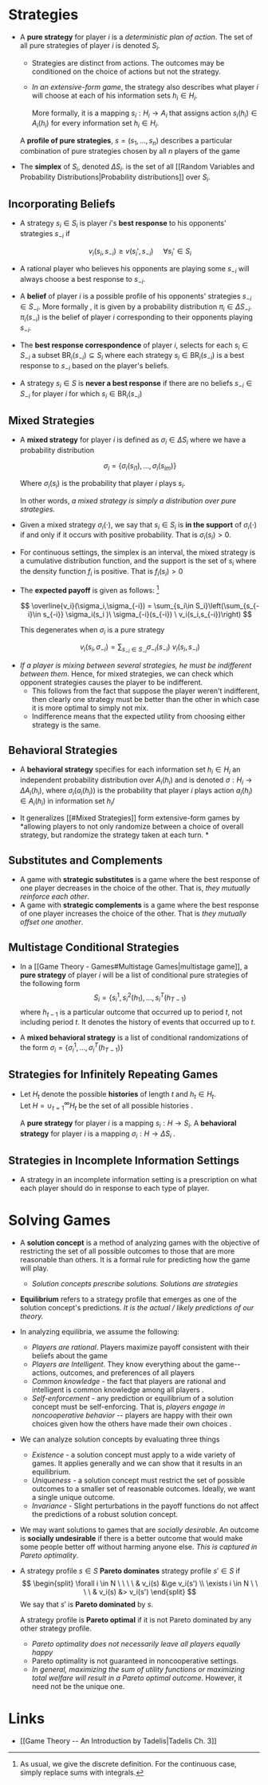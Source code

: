 # Strategies 
* A **pure strategy** for player $i$ is a *deterministic plan of action*. The set of all pure strategies of player $i$ is denoted $S_i$.
	* Strategies are distinct from actions. The outcomes may be conditioned on the choice of actions but not the strategy. 
	* *In an extensive-form game*, the strategy also describes what player $i$ will choose at each of his information sets $h_i \in H_i$. 
	  
	  More formally, it is a mapping $s_i : H_i \to A_i$ that assigns action $s_i(h_i)\in A_i(h_i)$ for every information set $h_i \in H_i$. 
  
  A **profile of pure strategies**, $s=(s_1,\dots, s_n)$ describes a particular combination of pure strategies chosen by all $n$ players of the game 

* The **simplex** of $S_i$, denoted $\Delta S_i$. is the set of all  [[Random Variables and Probability Distributions|Probability distributions]] over $S_i$. 

## Incorporating Beliefs 
* A strategy $s_i\in S_i$ is player $i$'s **best response** to his opponents' strategies $s_{-i}$ if 
  
  $$
  v_i(s_i,s_{-i}) \ge v(s_i', s_{-i}) \ \ \ \ \ \forall s_i'\in S_i
  $$
* A rational player who believes his opponents are playing some $s_{-i}$ will always choose a best response to $s_{-i}$. 

* A **belief** of player $i$ is a possible profile of his opponents' strategies $s_{-i}\in S_{-i}$. More formally , it is given by a probability distribution $\pi_i\in \Delta S_{-i}$.  $\pi_i(s_{-i})$ is the belief of player $i$ corresponding to their opponents playing $s_{-i}$.
* The **best response correspondence** of player $i$, selects for each $s_i\in S_{-i}$ a subset $\text{BR}_i (s_{-i})\subseteq S_i$ where each strategy $s_i\in \text{BR}_i(s_{-i})$ is a best response to $s_{-i}$ based on the player's beliefs.
* A strategy $s_i\in S$ is **never a best response** if there are no beliefs $s_{-i}\in S_{-i}$ for player $i$ for which $s_i\in \text{BR}_i(s_{-i})$

## Mixed Strategies 
* A **mixed strategy** for player $i$ is defined as $\sigma_i \in \Delta S_i$ where we have a probability distribution 
  
  $$
  \sigma_i = \{\sigma_i(s_{i1}),\dots, \sigma_i(s_{im})\}
  $$
  
  Where $\sigma_i(s_i)$ is the probability that player $i$ plays $s_i$.
  
  In other words, *a mixed strategy is simply a distribution over pure strategies.*

* Given a mixed strategy $\sigma_i(\cdot)$, we say that $s_i\in S_i$ is **in the support** of $\sigma_i(\cdot)$ if and only if it occurs with positive probability. That is $\sigma_i(s_i)>0$.

* For continuous settings, the simplex is an interval, the mixed strategy is a cumulative distribution function, and the support is the set of $s_i$ where the density function $f_i$ is positive. That is $f_i(s_i)>0$

* The **expected payoff** is given as follows: [^EP]
  
  $$
  \overline{v_i}(\sigma_i,\sigma_{-i}) = \sum_{s_i\in S_i}\left(\sum_{s_{-i}\in s_{-i}} \sigma_i(s_i )\ \sigma_{-i}(s_{-i}) \ v_i(s_i,s_{-i})\right)
  $$
  
  This degenerates when $\sigma_i$ is a pure strategy 
  
  $$
  v_i(s_i,\sigma_{-i}) = \sum_{s_{-i}\in S_{-i}} \sigma_{-i}(s_{-i}) \ v_i(s_i, s_{-i})
  $$

[^EP]: As usual, we give the discrete definition. For the continuous case, simply replace sums with integrals. 


* *If a player is mixing between several strategies, he must be indifferent between them*.  Hence, for mixed strategies, we can check which opponent strategies causes the player to be indifferent.
	* This follows from the fact that suppose the player weren't indifferent, then clearly one strategy must be better than the other in which case it is more optimal to simply not mix.
	* Indifference means that the expected utility from choosing either strategy is the same. 

## Behavioral Strategies 
* A **behavioral strategy** specifies for each information set $h_i \in H_i$ an independent probability distribution over $A_i(h_i)$ and is denoted $\sigma: H_i\to \Delta A_i(h_i)$, where $\sigma_i(a_i(h_i))$ is the probability that player $i$ plays action $a_i(h_i)\in A_i(h_i)$ in information set $h_i$/

* It generalizes [[#Mixed Strategies]] form extensive-form games by *allowing players to not only randomize between a choice of overall strategy, but randomize the strategy taken at each turn. *

## Substitutes and Complements 
* A game with **strategic substitutes** is a game where the best response of one player decreases in the choice of the other.  That is, *they mutually reinforce each other*. 
* A game with **strategic complements** is a game where the best response of one player increases the choice of the other. That is *they mutually offset one another*. 

## Multistage Conditional Strategies 
* In a [[Game Theory - Games#Multistage Games|multistage game]], a **pure strategy** of player $i$ will be a list of conditional pure strategies of the following form 
  $$
  S_i = \{s_i^1, s_i^2 (h_1), \dots, s_i^T(h_{T-1})
  $$
  where $h_{t-1}$ is a particular outcome that occurred up to period $t$, not including period $t$. It denotes the history of events that occurred up to $t$. 

* A **mixed behavioral strategy** is a list of conditional randomizations of the form $\sigma_i = \{\sigma_i^1,\dots, \sigma_i^T(h_{T-1})\}$ 

## Strategies for Infinitely Repeating Games
* Let $H_t$ denote the possible **histories** of length $t$ and $h_t\in H_t$.  
  Let $H=\cup_{t=1}^\infty H_t$ be the set of all possible histories .
  
  A **pure strategy** for player $i$ is a mapping $s_i : H\to S_i$. 
  A **behavioral strategy** for player $i$ is a mapping $\sigma_i: H\to \Delta S_i$ .

## Strategies in Incomplete Information Settings 
* A strategy in an incomplete information setting is a prescription on what each player should do in response to each type of player. 
# Solving Games 
* A **solution concept** is a method of analyzing games with the objective of restricting the set of all possible outcomes to those that are more reasonable than others. It is a formal rule for predicting how the game will play. 
	* *Solution concepts prescribe solutions. Solutions are strategies* 

* **Equilibrium** refers to a strategy profile that emerges as one of the solution concept's predictions. *It is the actual / likely predictions of our theory.*

* In analyzing equilibria, we assume the following: 
	* *Players are rational*. Players maximize payoff consistent with their beliefs about the game 
	* *Players are Intelligent*. They know everything about the game--actions, outcomes, and preferences of all players 
	* *Common knowledge* - the fact that players are rational and intelligent is common knowledge among all players .
	* *Self-enforcement* - any prediction or equilibrium of a solution concept must be self-enforcing. That is, *players engage in noncooperative behavior* -- players are happy with their own choices given how the others have made their own choices .

* We can analyze solution concepts by evaluating three things 
	* *Existence* - a solution concept must apply to a wide variety of games. It applies generally and we can show that it results in an equilibrium. 
	* *Uniqueness* - a solution concept must restrict the set of possible outcomes to a smaller set of reasonable outcomes. Ideally, we want a single unique outcome. 
	* *Invariance* - Slight perturbations in the payoff functions do not affect the predictions of a robust solution concept. 

* We may want solutions to games that are *socially desirable*. An outcome is **socially undesirable** if there is a better outcome that would make some people better off without harming anyone else.  *This is captured in Pareto optimality*. 

* A strategy profile $s\in S$ **Pareto dominates** strategy profile $s'\in S$ if
  $$
  \begin{split}
  \forall i \in N  \ \ \ \ & v_i(s) &\ge v_i(s')  \\ 
  \exists i \in N \ \ \ \ & v_i(s) &>  v_i(s') 
  \end{split}
  $$
  We say that $s'$ is **Pareto dominated** by $s$.
  
  A strategy profile is **Pareto optimal** if it is not Pareto dominated by any other strategy profile. 
	* *Pareto optimality does not necessarily leave all players equally happy*
	* Pareto optimality is not guaranteed in noncooperative settings. 
	* *In general, maximizing the sum of utility functions or maximizing total welfare will result in a Pareto optimal outcome*. However, it need not be the unique one. 


# Links 
* [[Game Theory -- An Introduction by Tadelis|Tadelis Ch. 3]]